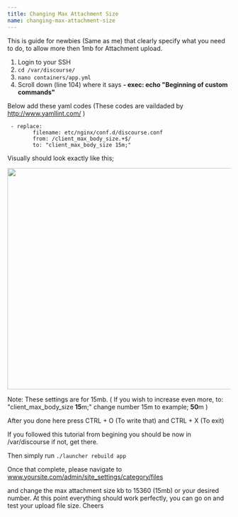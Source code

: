 ```yaml
---
title: Changing Max Attachment Size
name: changing-max-attachment-size
---
```


This is guide for newbies (Same as me) that clearly specify what you need to do, to allow more then 1mb for Attachment upload. 

1. Login to your SSH 
2. `cd /var/discourse/`
3. `nano containers/app.yml`
4. Scroll down (line 104) where it says **- exec: echo "Beginning of custom commands"**

Below add these yaml codes (These codes are vaildaded by http://www.yamllint.com/ )

     - replace:
            filename: etc/nginx/conf.d/discourse.conf
            from: /client_max_body_size.+$/
            to: "client_max_body_size 15m;"

Visually should look exactly like this; 

<img src="/uploads/default/39873/e42ebe5e0be0fb74.png" width="611" height="500"> 

Note: These settings are for 15mb. ( If you wish to increase even more, 
to: "client_max_body_size **15**m;" change number 15m to example; **50**m )

After you done here press CTRL + O (To write that) and CTRL + X (To exit)

If you followed this tutorial from begining you should be now in /var/discourse  if not, get there.

Then simply run `./launcher rebuild app` 

Once that complete, please navigate to www.yoursite.com/admin/site_settings/category/files

and change the max attachment size kb to 15360 (15mb) or your desired number. At this point everything should work perfectly, you can go on and test your upload file size. Cheers